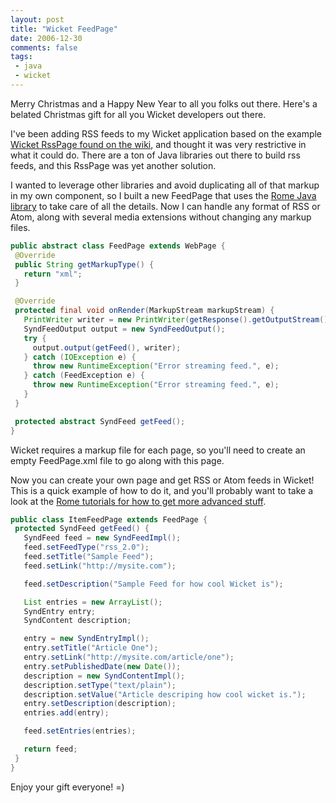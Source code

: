 ```yaml
---
layout: post
title: "Wicket FeedPage"
date: 2006-12-30
comments: false
tags:
 - java
 - wicket
---
```


Merry Christmas and a Happy New Year to all you folks out there. Here's a belated Christmas gift for all you Wicket developers out there.



I've been adding RSS feeds to my Wicket application based on the example [Wicket RssPage found on the wiki](http://cwiki.apache.org/WICKET/rss-page.html), and thought it was very restrictive in what it could do. There are a ton of Java libraries out there to build rss feeds, and this RssPage was yet another solution.



I wanted to leverage other libraries and avoid duplicating all of that markup in my own component, so I built a new FeedPage that uses the [Rome Java library](https://rome.dev.java.net/) to take care of all the details. Now I can handle any format of RSS or Atom, along with several media extensions without changing any markup files.



```java
public abstract class FeedPage extends WebPage {
 @Override
 public String getMarkupType() {
   return "xml";
 }

 @Override
 protected final void onRender(MarkupStream markupStream) {
   PrintWriter writer = new PrintWriter(getResponse().getOutputStream());
   SyndFeedOutput output = new SyndFeedOutput();
   try {
     output.output(getFeed(), writer);
   } catch (IOException e) {
     throw new RuntimeException("Error streaming feed.", e);
   } catch (FeedException e) {
     throw new RuntimeException("Error streaming feed.", e);
   }
 }

 protected abstract SyndFeed getFeed();
}

```



Wicket requires a markup file for each page, so you'll need to create an empty FeedPage.xml file to go along with this page.



Now you can create your own page and get RSS or Atom feeds in Wicket! This is a quick example of how to do it, and you'll probably want to take a look at the [Rome tutorials for how to get more advanced stuff](http://wiki.java.net/bin/view/Javawsxml/Rome05Tutorials).



```java
public class ItemFeedPage extends FeedPage {
 protected SyndFeed getFeed() {
   SyndFeed feed = new SyndFeedImpl();
   feed.setFeedType("rss_2.0");
   feed.setTitle("Sample Feed");
   feed.setLink("http://mysite.com");

   feed.setDescription("Sample Feed for how cool Wicket is");

   List entries = new ArrayList();
   SyndEntry entry;
   SyndContent description;

   entry = new SyndEntryImpl();
   entry.setTitle("Article One");
   entry.setLink("http://mysite.com/article/one");
   entry.setPublishedDate(new Date());
   description = new SyndContentImpl();
   description.setType("text/plain");
   description.setValue("Article descriping how cool wicket is.");
   entry.setDescription(description);
   entries.add(entry);

   feed.setEntries(entries);

   return feed;
 }
}
```



Enjoy your gift everyone! =)
